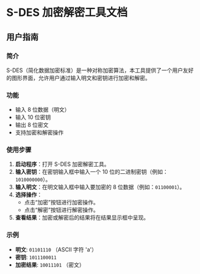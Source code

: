 # S-DES 加密解密工具文档

## 用户指南

### 简介
S-DES（简化数据加密标准）是一种对称加密算法，本工具提供了一个用户友好的图形界面，允许用户通过输入明文和密钥进行加密和解密。

### 功能
- 输入 8 位数据（明文）
- 输入 10 位密钥
- 输出 8 位密文
- 支持加密和解密操作

### 使用步骤
1. **启动程序**：打开 S-DES 加密解密工具。
2. **输入密钥**：在密钥输入框中输入一个 10 位的二进制密钥（例如：`1010000000`）。
3. **输入明文**：在明文输入框中输入要加密的 8 位数据（例如：`01100001`）。
4. **选择操作**：
   - 点击“加密”按钮进行加密操作。
   - 点击“解密”按钮进行解密操作。
5. **查看结果**：加密或解密后的结果将在结果显示框中呈现。

### 示例
- **明文**: `01101110` （ASCII 字符 'a'）
- **密钥**: `1011100011`
- **加密结果**: `10011101` （密文）
